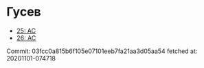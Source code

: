 # Гусев
- [25: AC](25.md)
- [26: AC](26.md)

Commit: 03fcc0a815b6f105e07101eeb7fa21aa3d05aa54
 fetched at: 20201101-074718
